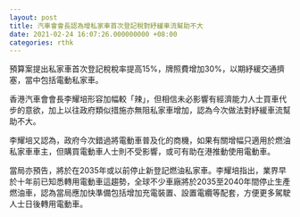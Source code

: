 ```yaml
---
layout: post
title: 汽車會會長認為增私家車首次登記稅對紓緩車流幫助不大
date: 2021-02-24 16:07:26.000000000 +08:00
categories: rthk
---
```


預算案提出私家車首次登記稅稅率提高15%，牌照費增加30%，以期紓緩交通擠塞，當中包括電動私家車。

香港汽車會會長李耀培形容加幅較「辣」，但相信未必影響有經濟能力人士買車代步的意欲，加上以往政府類似措施亦無阻私家車增加，認為今次做法對紓緩車流幫助不大。

李耀培又認為，政府今次錯過將電動車普及化的商機，如果有關增幅只適用於燃油私家車車主，但購買電動車人士則不受影響，或可有助在港推動使用電動車。

當局亦預告，將於在2035年或以前停止新登記燃油私家車。李耀培指出，業界早於十年前已知悉轉用電動車這趨勢，全球不少車廠將於2035至2040年間停止生產燃油車，認為當局應加快準備包括增加充電裝置、設置電纜等配套，方便更多駕駛人士日後轉用電動車。

